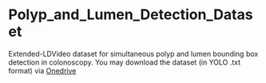 # Polyp_and_Lumen_Detection_Dataset
Extended-LDVideo dataset for simultaneous polyp and lumen bounding box detection in colonoscopy.
You may download the dataset (in YOLO .txt format) via [Onedrive](https://mycuhk-my.sharepoint.com/:f:/g/personal/1155079256_link_cuhk_edu_hk/EqKRLg9ZTyhEp-2UDHuk39YBabQUT_rWX9z-c9s-HjU_1g?e=smE1Vv)
